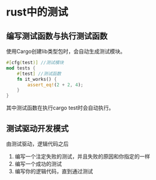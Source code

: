 # rust中的测试

## 编写测试函数与执行测试函数

使用Cargo创建lib类型包时，会自动生成测试模块。

```rust
#[cfg(test)] //测试模块
mod tests {
    #[test] //测试函数
    fn it_works() {
        assert_eq!(2 + 2, 4);
    }
}
```

其中测试函数在执行cargo test时会自动执行。

## 测试驱动开发模式

由测试驱动，逻辑代码之后

1. 编写一个注定失败的测试，并且失败的原因和你指定的一样
2. 编写一个成功的测试
3. 编写你的逻辑代码，直到通过测试